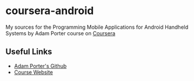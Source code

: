 # coursera-android

My sources for the Programming Mobile Applications for Android Handheld Systems by Adam Porter course on [Coursera](https://www.coursera.org/)

## Useful Links
* [Adam Porter's Github](https://github.com/aporter/coursera-android)
* [Course Website](https://class.coursera.org/android-001)